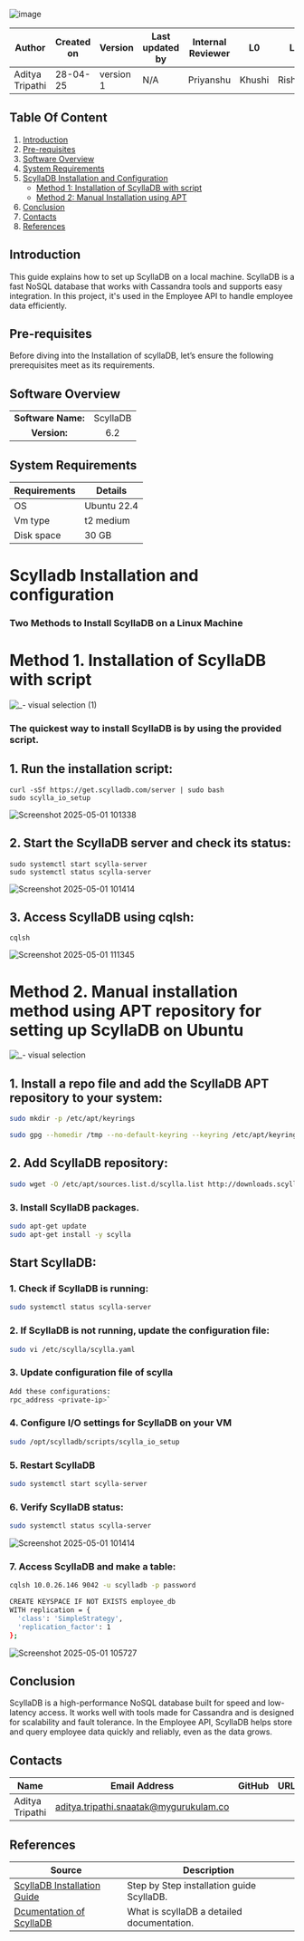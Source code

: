 ![image](https://github.com/user-attachments/assets/aa906a09-a286-4976-8907-ca2720b8d3b3)

| Author          | Created on | Version   | Last updated by |  Internal Reviewer | L0  | L1  | L2  |
|-----------------|------------|-----------|------------------|--------------------|-----|-----|-----|
| Aditya Tripathi | 28-04-25   | version 1 | N/A              | Priyanshu        | Khushi | Rishabh | Piyush |

## Table Of Content

1. [Introduction](#introduction)  
2. [Pre-requisites](#pre-requisites)  
3. [Software Overview](#software-overview)  
4. [System Requirements](#system-requirements)  
5. [ScyllaDB Installation and Configuration](#scylladb-installation-and-configuration)  
   - [Method 1: Installation of ScyllaDB with script](#method-1-installation-of-scylladb-with-script)  
   - [Method 2: Manual Installation using APT](#method-2-manual-installation-method-using-apt-repository-for-setting-up-scylladb-on-ubuntu)   
6. [Conclusion](#conclusion)  
7. [Contacts](#contacts)  
8. [References](#references)


## Introduction
This guide explains how to set up ScyllaDB on a local machine. ScyllaDB is a fast NoSQL database that works with Cassandra tools and supports easy integration. In this project, it's used in the Employee API to handle employee data efficiently.

## Pre-requisites

Before diving into the Installation of scyllaDB, let’s ensure the following prerequisites meet as its requirements.

## Software Overview
|                  |         |
|:----------------:|:-------:|
| **Software Name:**| ScyllaDB|
|**Version:**| 6.2 |

## System Requirements
| **Requirements** | **Details** |
|---------|---------|
| OS |  Ubuntu 22.4 |
| Vm type | t2 medium |
| Disk space | 30 GB |



# Scylladb Installation and configuration
### Two Methods to Install ScyllaDB on a Linux Machine

# Method 1. Installation of ScyllaDB with script

![_- visual selection (1)](https://github.com/user-attachments/assets/3823f0a2-8aca-49df-b84d-502454c421e7)


### The quickest way to install ScyllaDB is by using the provided script.

## 1. Run the installation script:
```
curl -sSf https://get.scylladb.com/server | sudo bash
sudo scylla_io_setup
```
![Screenshot 2025-05-01 101338](https://github.com/user-attachments/assets/2c46ffe2-f5f0-47e0-98a2-7754d3a46971)

## 2. Start the ScyllaDB server and check its status:
```
sudo systemctl start scylla-server
sudo systemctl status scylla-server
```
![Screenshot 2025-05-01 101414](https://github.com/user-attachments/assets/b1f49946-6324-4e72-9577-8f6133baee31)

## 3. Access ScyllaDB using cqlsh:
```
cqlsh
```
![Screenshot 2025-05-01 111345](https://github.com/user-attachments/assets/cff503de-aab4-4d94-ae1e-1e087a40e738)

# Method 2. Manual installation method using APT repository for setting up ScyllaDB on Ubuntu

![_- visual selection](https://github.com/user-attachments/assets/57363f9c-dcae-482e-984b-e66bf2b7d242)

## 1. Install a repo file and add the ScyllaDB APT repository to your system:

```bash
sudo mkdir -p /etc/apt/keyrings

sudo gpg --homedir /tmp --no-default-keyring --keyring /etc/apt/keyrings/scylladb.gpg --keyserver hkp://keyserver.ubuntu.com:80 --recv-keys A43E06657BAC99E3
```

## 2. Add ScyllaDB repository:
  
```bash
sudo wget -O /etc/apt/sources.list.d/scylla.list http://downloads.scylladb.com/deb/debian/scylla-6.2.list
```

### 3. Install ScyllaDB packages.

```bash
sudo apt-get update
sudo apt-get install -y scylla
```

## **Start ScyllaDB**:

### 1. Check if ScyllaDB is running:

```bash 
sudo systemctl status scylla-server
```

### 2. If ScyllaDB is not running, update the configuration file:

```bash
sudo vi /etc/scylla/scylla.yaml
```

### 3. Update configuration file of scylla
```bash
Add these configurations:
rpc_address <private-ip>`
```

### 4. Configure I/O settings for ScyllaDB on your VM

```bash
sudo /opt/scylladb/scripts/scylla_io_setup
```

### 5. Restart ScyllaDB

```bash 
sudo systemctl start scylla-server
```

### 6. Verify ScyllaDB status:

```bash
sudo systemctl status scylla-server
```
![Screenshot 2025-05-01 101414](https://github.com/user-attachments/assets/36c37e1b-35a6-4c81-916e-6f8ee7b91294)


### 7. Access ScyllaDB and make a table:

```bash
cqlsh 10.0.26.146 9042 -u scylladb -p password

CREATE KEYSPACE IF NOT EXISTS employee_db 
WITH replication = {
  'class': 'SimpleStrategy', 
  'replication_factor': 1
};
```

![Screenshot 2025-05-01 105727](https://github.com/user-attachments/assets/a8a681b4-9703-43ee-8003-b5605b21c13b)

## Conclusion
ScyllaDB is a high-performance NoSQL database built for speed and low-latency access. It works well with tools made for Cassandra and is designed for scalability and fault tolerance. In the Employee API, ScyllaDB helps store and query employee data quickly and reliably, even as the data grows.

## Contacts

| Name| Email Address      | GitHub | URL |
|-----|--------------------------|----------|---------|
| Aditya Tripathi | aditya.tripathi.snaatak@mygurukulam.co | 


## References

| Source                                                                                     | Description                                |
| ------------------------------------------------------------------------------------------ | ------------------------------------------ |
| [ScyllaDB Installation Guide](https://opensource.docs.scylladb.com/stable/getting-started/install-scylla/index.html) | Step by Step installation guide ScyllaDB. |
| [Dcumentation of ScyllaDB](https://github.com/avengers-p11/Documentation/blob/main/OT%20MS%20Understanding/ScyllaDB/ScyllaDB%20Documentation/README.md) | What is scyllaDB a detailed documentation. |
